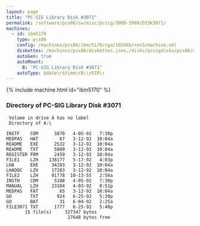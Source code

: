 ```yaml
---
layout: page
title: "PC-SIG Library Disk #3071"
permalink: /software/pcx86/sw/misc/pcsig/3000-3999/DISK3071/
machines:
  - id: ibm5170
    type: pcx86
    config: /machines/pcx86/ibm/5170/cga/1024kb/rev3/machine.xml
    diskettes: /machines/pcx86/diskettes.json,/disks/pcsigdisks/pcx86/diskettes.json
    autoGen: true
    autoMount:
      B: "PC-SIG Library Disk #3071"
    autoType: $date\r$time\rB:\rDIR\r
---
```


{% include machine.html id="ibm5170" %}

### Directory of PC-SIG Library Disk #3071

     Volume in drive A has no label
     Directory of A:\

    INSTF    COM      3870   4-05-92   7:30p
    MEDPAS   HAT        67   3-12-92  10:04a
    README   EXE      2532   3-12-92  10:04a
    README   TXT      5809   3-12-92  10:04a
    REGISTER FRM      2459   3-12-92  10:04a
    FILE1    LZH    138177   5-17-92   4:03p
    LHA      EXE     34283   3-12-92  10:04a
    LHADOC   LZH     17283   3-12-92  10:04a
    FILE2    LZH     91778  10-13-55   2:56a
    INSTH    COM      5188   4-05-92   7:30p
    MANUAL   LZH     23104   4-03-92   8:51p
    MEDPAS   FAT        65   3-12-92  10:04a
    GO       TXT       924   6-25-92   5:39p
    GO       BAT        31   6-04-92   2:25a
    FILE3071 TXT      1777   6-25-92   5:48p
           15 file(s)     327347 bytes
                           27648 bytes free
